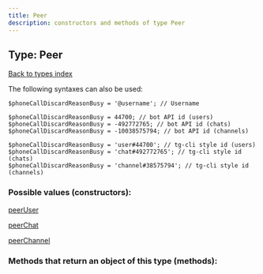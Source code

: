 ```yaml
---
title: Peer
description: constructors and methods of type Peer
---
```

## Type: Peer  
[Back to types index](index.md)



The following syntaxes can also be used:

```
$phoneCallDiscardReasonBusy = '@username'; // Username

$phoneCallDiscardReasonBusy = 44700; // bot API id (users)
$phoneCallDiscardReasonBusy = -492772765; // bot API id (chats)
$phoneCallDiscardReasonBusy = -10038575794; // bot API id (channels)

$phoneCallDiscardReasonBusy = 'user#44700'; // tg-cli style id (users)
$phoneCallDiscardReasonBusy = 'chat#492772765'; // tg-cli style id (chats)
$phoneCallDiscardReasonBusy = 'channel#38575794'; // tg-cli style id (channels)
```


### Possible values (constructors):

[peerUser](../constructors/peerUser.md)  

[peerChat](../constructors/peerChat.md)  

[peerChannel](../constructors/peerChannel.md)  



### Methods that return an object of this type (methods):




